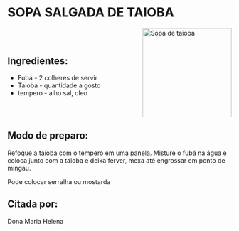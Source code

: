 # SOPA SALGADA DE TAIOBA

<div style="display: flex; align-items: center; justify-content: space-between;">

<div>

## Ingredientes:

- Fubá - 2 colheres de servir
- Taioba - quantidade a gosto
- tempero - alho sal, oleo

</div>

<div>

<img src="/assets/sopa.jpeg" alt="Sopa de taioba" style="width: auto; height: 200px;">

</div>

</div>

## Modo de preparo:

Refoque a taioba com o tempero em uma panela. Misture o fubá na água e coloca junto com a taioba e deixa ferver, mexa até engrossar em ponto de mingau.

Pode colocar serralha ou mostarda

## Citada por:

Dona Maria Helena
